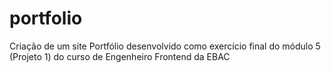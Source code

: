 # portfolio
Criação de um site Portfólio desenvolvido como exercício final do módulo 5 (Projeto 1) do curso de Engenheiro Frontend da EBAC

